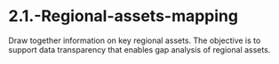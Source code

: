 # 2.1.-Regional-assets-mapping
Draw together information on key regional assets. The objective is to support data transparency that enables gap analysis of regional assets.
